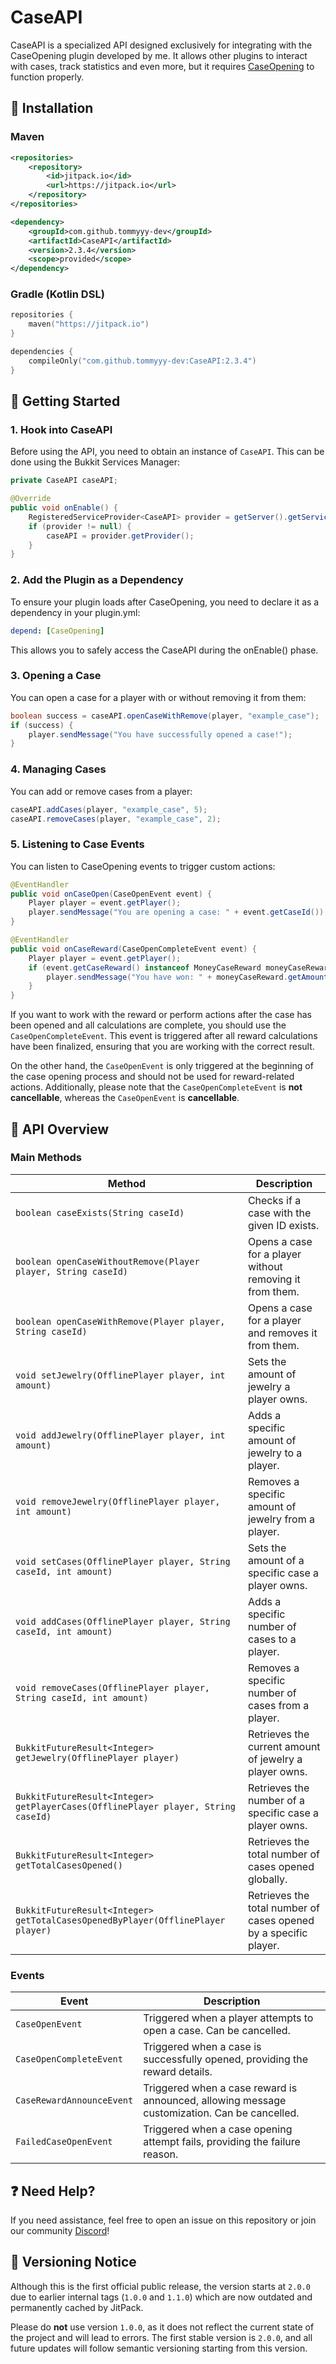 # CaseAPI

CaseAPI is a specialized API designed exclusively for integrating with the CaseOpening plugin developed by me. It allows other plugins to interact with cases, track statistics and even more, but it requires [CaseOpening](https://github.com) to function properly.

## 🔧 Installation

### **Maven**
```xml
<repositories>
    <repository>
        <id>jitpack.io</id>
        <url>https://jitpack.io</url>
    </repository>
</repositories>

<dependency>
    <groupId>com.github.tommyyy-dev</groupId>
    <artifactId>CaseAPI</artifactId>
    <version>2.3.4</version>
    <scope>provided</scope>
</dependency>
```

### **Gradle (Kotlin DSL)**
```kotlin
repositories {
    maven("https://jitpack.io")
}

dependencies {
    compileOnly("com.github.tommyyy-dev:CaseAPI:2.3.4")
}
```

## 🚀 Getting Started

### **1. Hook into CaseAPI**
Before using the API, you need to obtain an instance of `CaseAPI`. This can be done using the Bukkit Services Manager:

```java
private CaseAPI caseAPI;

@Override
public void onEnable() {
    RegisteredServiceProvider<CaseAPI> provider = getServer().getServicesManager().getRegistration(CaseAPI.class);
    if (provider != null) {
        caseAPI = provider.getProvider();
    }
}
```

### **2. Add the Plugin as a Dependency**
To ensure your plugin loads after CaseOpening, you need to declare it as a dependency in your plugin.yml:

```yaml
depend: [CaseOpening]
```

This allows you to safely access the CaseAPI during the onEnable() phase.

### **3. Opening a Case**
You can open a case for a player with or without removing it from them:

```java
boolean success = caseAPI.openCaseWithRemove(player, "example_case");
if (success) {
    player.sendMessage("You have successfully opened a case!");
}
```

### **4. Managing Cases**
You can add or remove cases from a player:

```java
caseAPI.addCases(player, "example_case", 5);
caseAPI.removeCases(player, "example_case", 2);
```

### **5. Listening to Case Events**
You can listen to CaseOpening events to trigger custom actions:

```java
@EventHandler
public void onCaseOpen(CaseOpenEvent event) {
    Player player = event.getPlayer();
    player.sendMessage("You are opening a case: " + event.getCaseId());
}

@EventHandler
public void onCaseReward(CaseOpenCompleteEvent event) {
    Player player = event.getPlayer();
    if (event.getCaseReward() instanceof MoneyCaseReward moneyCaseReward) {
        player.sendMessage("You have won: " + moneyCaseReward.getAmount());
    }
}
```

If you want to work with the reward or perform actions after the case has been opened and all calculations are complete, you should use the `CaseOpenCompleteEvent`. This event is triggered after all reward calculations have been finalized, ensuring that you are working with the correct result.

On the other hand, the `CaseOpenEvent` is only triggered at the beginning of the case opening process and should not be used for reward-related actions. Additionally, please note that the `CaseOpenCompleteEvent` is **not cancellable**, whereas the `CaseOpenEvent` is **cancellable**.

## 📜 API Overview

### **Main Methods**
| Method                                                              | Description                                                    |
|---------------------------------------------------------------------|----------------------------------------------------------------|
| `boolean caseExists(String caseId)`                                 | Checks if a case with the given ID exists.                     |
| `boolean openCaseWithoutRemove(Player player, String caseId)`       | Opens a case for a player without removing it from them.       |
| `boolean openCaseWithRemove(Player player, String caseId)`          | Opens a case for a player and removes it from them.            |
| `void setJewelry(OfflinePlayer player, int amount)`                 | Sets the amount of jewelry a player owns.                      |
| `void addJewelry(OfflinePlayer player, int amount)`                 | Adds a specific amount of jewelry to a player.                 |
| `void removeJewelry(OfflinePlayer player, int amount)`              | Removes a specific amount of jewelry from a player.            |
| `void setCases(OfflinePlayer player, String caseId, int amount)`    | Sets the amount of a specific case a player owns.              |
| `void addCases(OfflinePlayer player, String caseId, int amount)`    | Adds a specific number of cases to a player.                   |
| `void removeCases(OfflinePlayer player, String caseId, int amount)` | Removes a specific number of cases from a player.              |
| `BukkitFutureResult<Integer> getJewelry(OfflinePlayer player)`      | Retrieves the current amount of jewelry a player owns.         |
| `BukkitFutureResult<Integer> getPlayerCases(OfflinePlayer player, String caseId)` | Retrieves the number of a specific case a player owns.         |
| `BukkitFutureResult<Integer> getTotalCasesOpened()`                 | Retrieves the total number of cases opened globally.           |
| `BukkitFutureResult<Integer> getTotalCasesOpenedByPlayer(OfflinePlayer player)` | Retrieves the total number of cases opened by a specific player. |

### **Events**
| Event | Description                                                                                  |
|--------|----------------------------------------------------------------------------------------------|
| `CaseOpenEvent` | Triggered when a player attempts to open a case. Can be cancelled.                           |
| `CaseOpenCompleteEvent` | Triggered when a case is successfully opened, providing the reward details.                  |
| `CaseRewardAnnounceEvent` | Triggered when a case reward is announced, allowing message customization. Can be cancelled. |
| `FailedCaseOpenEvent` | Triggered when a case opening attempt fails, providing the failure reason.                   |

## ❓ Need Help?
If you need assistance, feel free to open an issue on this repository or join our community [Discord](https://discord.com/invite/BKsZxh4D6W)!

## 🧠 Versioning Notice

Although this is the first official public release, the version starts at `2.0.0` due to earlier internal tags (`1.0.0` and `1.1.0`) which are now outdated and permanently cached by JitPack.

Please do **not** use version `1.0.0`, as it does not reflect the current state of the project and will lead to errors. The first stable version is `2.0.0`, and all future updates will follow semantic versioning starting from this version.